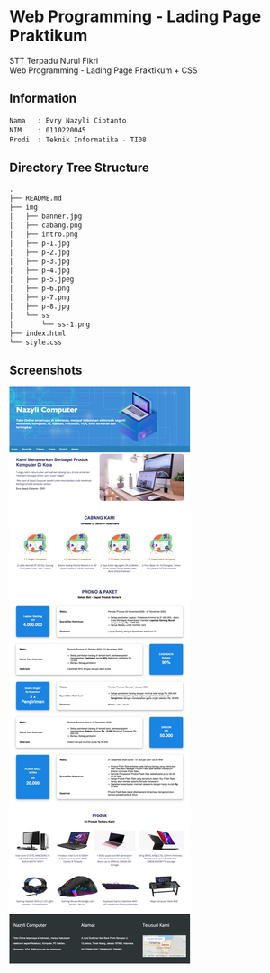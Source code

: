 # Web Programming - Lading Page Praktikum

STT Terpadu Nurul Fikri\
Web Programming - Lading Page Praktikum + CSS

## Information

```bash
Nama   : Evry Nazyli Ciptanto
NIM    : 0110220045
Prodi  : Teknik Informatika - TI08
```

## Directory Tree Structure
```
.
├── README.md
├── img
│   ├── banner.jpg
│   ├── cabang.png
│   ├── intro.png
│   ├── p-1.jpg
│   ├── p-2.jpg
│   ├── p-3.jpg
│   ├── p-4.jpg
│   ├── p-5.jpeg
│   ├── p-6.png
│   ├── p-7.png
│   ├── p-8.jpg
│   └── ss
│       └── ss-1.png
├── index.html
└── style.css
```

## Screenshots
![picture](img/ss/ss-1.png)
